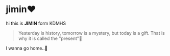 # **jimin**❤️
hi this is **JIMIN** form KDMHS
>Yesterday is history, tomorrow is a mystery, but today is a gift. That is why it is called the "present"🥰

I wanna go home..🥲